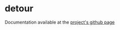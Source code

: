 # detour
Documentation available at the [project's github page](https://erikandersen81.github.io/detour/detour/)
